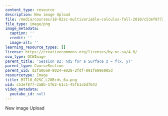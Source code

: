 ```yaml
---
content_type: resource
description: New image Upload
file: /media/courses/18-02sc-multivariable-calculus-fall-2010/c53ef8772a8b1f6261c145fb1c6df643_MIT18_02SC_L28Brds_6a.png
file_type: image/png
image_metadata:
  caption: ''
  credit: ''
  image-alt: ''
learning_resource_types: []
license: https://creativecommons.org/licenses/by-nc-sa/4.0/
ocw_type: OCWImage
parent_title: 'Session 82: ndS for a Surface z = f(x, y)'
parent_type: CourseSection
parent_uid: d2fa06a0-8024-e028-2fdf-891fe896985d
resourcetype: Image
title: MIT18_02SC_L28Brds_6a.png
uid: c53ef877-2a8b-1f62-61c1-45fb1c6df643
video_metadata:
  youtube_id: null
---
```

New image Upload